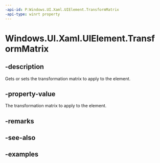 ```yaml
---
-api-id: P:Windows.UI.Xaml.UIElement.TransformMatrix
-api-type: winrt property
---
```


<!-- Property syntax.
public Matrix4x4 TransformMatrix { get;  set; }
-->

# Windows.UI.Xaml.UIElement.TransformMatrix

## -description
Gets or sets the transformation matrix to apply to the element.

## -property-value

The transformation matrix to apply to the element.

## -remarks

## -see-also

## -examples

